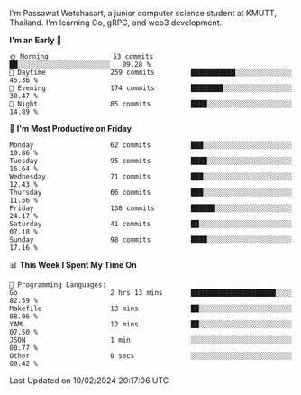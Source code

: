 
I'm Passawat Wetchasart, a junior computer science student at KMUTT, Thailand. I'm learning Go, gRPC, and web3 development.



<!--START_SECTION:waka-->
**I'm an Early 🐤** 

```text
🌞 Morning                53 commits          ██░░░░░░░░░░░░░░░░░░░░░░░   09.28 % 
🌆 Daytime                259 commits         ███████████░░░░░░░░░░░░░░   45.36 % 
🌃 Evening                174 commits         ████████░░░░░░░░░░░░░░░░░   30.47 % 
🌙 Night                  85 commits          ████░░░░░░░░░░░░░░░░░░░░░   14.89 % 
```
📅 **I'm Most Productive on Friday** 

```text
Monday                   62 commits          ███░░░░░░░░░░░░░░░░░░░░░░   10.86 % 
Tuesday                  95 commits          ████░░░░░░░░░░░░░░░░░░░░░   16.64 % 
Wednesday                71 commits          ███░░░░░░░░░░░░░░░░░░░░░░   12.43 % 
Thursday                 66 commits          ███░░░░░░░░░░░░░░░░░░░░░░   11.56 % 
Friday                   138 commits         ██████░░░░░░░░░░░░░░░░░░░   24.17 % 
Saturday                 41 commits          ██░░░░░░░░░░░░░░░░░░░░░░░   07.18 % 
Sunday                   98 commits          ████░░░░░░░░░░░░░░░░░░░░░   17.16 % 
```


📊 **This Week I Spent My Time On** 

```text
💬 Programming Languages: 
Go                       2 hrs 13 mins       █████████████████████░░░░   82.59 % 
Makefile                 13 mins             ██░░░░░░░░░░░░░░░░░░░░░░░   08.06 % 
YAML                     12 mins             ██░░░░░░░░░░░░░░░░░░░░░░░   07.50 % 
JSON                     1 min               ░░░░░░░░░░░░░░░░░░░░░░░░░   00.77 % 
Other                    0 secs              ░░░░░░░░░░░░░░░░░░░░░░░░░   00.42 % 
```


 Last Updated on 10/02/2024 20:17:06 UTC
<!--END_SECTION:waka-->

<!--
**markpassawat/markpassawat** is a ✨ _special_ ✨ repository because its `README.md` (this file) appears on your GitHub profile.

Here are some ideas to get you started:

- 🔭 I’m currently working on ...
- 🌱 I’m currently learning ...
- 👯 I’m looking to collaborate on ...
- 🤔 I’m looking for help with ...
- 💬 Ask me about ...
- 📫 How to reach me: ...
- 😄 Pronouns: He/Him
- ⚡ Fun fact: ...
-->
